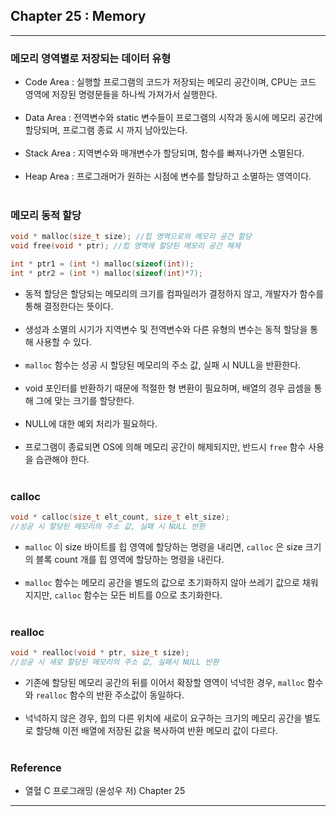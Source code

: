 Chapter 25 : Memory
-------------------

---

### 메모리 영역별로 저장되는 데이터 유형<br>

-	Code Area : 실행할 프로그램의 코드가 저장되는 메모리 공간이며, CPU는 코드 영역에 저장된 명령문들을 하나씩 가져가서 실행한다.<br><br>
-	Data Area : 전역변수와 static 변수들이 프로그램의 시작과 동시에 메모리 공간에 할당되며, 프로그램 종료 시 까지 남아있는다.<br><br>
-	Stack Area : 지역변수와 매개변수가 할당되며, 함수를 빠져나가면 소멸된다.<br><br>
-	Heap Area : 프로그래머가 원하는 시점에 변수를 할당하고 소멸하는 영역이다.<br><br>

### 메모리 동적 할당<br>

```c
void * malloc(size_t size); //힙 영역으로의 메모리 공간 할당
void free(void * ptr); //힙 영역에 할당된 메모리 공간 해제

int * ptr1 = (int *) malloc(sizeof(int));
int * ptr2 = (int *) malloc(sizeof(int)*7);
```

-	동적 할당은 할당되는 메모리의 크기를 컴파일러가 결정하지 않고, 개발자가 함수를 통해 결정한다는 뜻이다.<br><br>
-	생성과 소멸의 시기가 지역변수 및 전역변수와 다른 유형의 변수는 동적 할당을 통해 사용할 수 있다.<br><br>
-	`malloc` 함수는 성공 시 할당된 메모리의 주소 값, 실패 시 NULL을 반환한다.<br><br>
-	void 포인터를 반환하기 때문에 적절한 형 변환이 필요하며, 배열의 경우 곱셈을 통해 그에 맞는 크기를 할당한다.<br><br>
-	NULL에 대한 예외 처리가 필요하다.<br><br>
-	프로그램이 종료되면 OS에 의해 메모리 공간이 해제되지만, 반드시 `free` 함수 사용을 습관해야 한다.<br><br>

### calloc<br>

```c
void * calloc(size_t elt_count, size_t elt_size);
//성공 시 할당된 메모리의 주소 값, 실패 시 NULL 반환
```

-	`malloc` 이 size 바이트를 힙 영역에 할당하는 명령을 내리면, `calloc` 은 size 크기의 블록 count 개를 힙 영역에 할당하는 명령을 내린다.<br><br>
-	`malloc` 함수는 메모리 공간을 별도의 값으로 초기화하지 않아 쓰레기 값으로 채워지지만, `calloc` 함수는 모든 비트를 0으로 초기화한다.<br><br>

### realloc<br>

```c
void * realloc(void * ptr, size_t size);
//성공 시 새로 할당된 메모리의 주소 값, 실패시 NULL 반환
```

-	기존에 할당된 메모리 공간의 뒤를 이어서 확장할 영역이 넉넉한 경우, `malloc` 함수와 `realloc` 함수의 반환 주소값이 동일하다.<br><br>
-	넉넉하지 않은 경우, 힙의 다른 위치에 새로이 요구하는 크기의 메모리 공간을 별도로 할당해 이전 배열에 저장된 값을 복사하여 반환 메모리 값이 다르다.<br><br>

### Reference<br>

-	열혈 C 프로그래밍 (윤성우 저) Chapter 25

---
